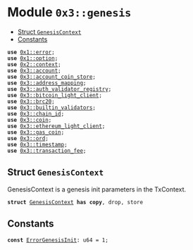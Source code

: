
<a name="0x3_genesis"></a>

# Module `0x3::genesis`



-  [Struct `GenesisContext`](#0x3_genesis_GenesisContext)
-  [Constants](#@Constants_0)


<pre><code><b>use</b> <a href="">0x1::error</a>;
<b>use</b> <a href="">0x1::option</a>;
<b>use</b> <a href="">0x2::context</a>;
<b>use</b> <a href="account.md#0x3_account">0x3::account</a>;
<b>use</b> <a href="account_coin_store.md#0x3_account_coin_store">0x3::account_coin_store</a>;
<b>use</b> <a href="address_mapping.md#0x3_address_mapping">0x3::address_mapping</a>;
<b>use</b> <a href="auth_validator_registry.md#0x3_auth_validator_registry">0x3::auth_validator_registry</a>;
<b>use</b> <a href="bitcoin_light_client.md#0x3_bitcoin_light_client">0x3::bitcoin_light_client</a>;
<b>use</b> <a href="brc20.md#0x3_brc20">0x3::brc20</a>;
<b>use</b> <a href="builtin_validators.md#0x3_builtin_validators">0x3::builtin_validators</a>;
<b>use</b> <a href="chain_id.md#0x3_chain_id">0x3::chain_id</a>;
<b>use</b> <a href="coin.md#0x3_coin">0x3::coin</a>;
<b>use</b> <a href="ethereum_light_client.md#0x3_ethereum_light_client">0x3::ethereum_light_client</a>;
<b>use</b> <a href="gas_coin.md#0x3_gas_coin">0x3::gas_coin</a>;
<b>use</b> <a href="ord.md#0x3_ord">0x3::ord</a>;
<b>use</b> <a href="timestamp.md#0x3_timestamp">0x3::timestamp</a>;
<b>use</b> <a href="transaction_fee.md#0x3_transaction_fee">0x3::transaction_fee</a>;
</code></pre>



<a name="0x3_genesis_GenesisContext"></a>

## Struct `GenesisContext`

GenesisContext is a genesis init parameters in the TxContext.


<pre><code><b>struct</b> <a href="genesis.md#0x3_genesis_GenesisContext">GenesisContext</a> <b>has</b> <b>copy</b>, drop, store
</code></pre>



<a name="@Constants_0"></a>

## Constants


<a name="0x3_genesis_ErrorGenesisInit"></a>



<pre><code><b>const</b> <a href="genesis.md#0x3_genesis_ErrorGenesisInit">ErrorGenesisInit</a>: u64 = 1;
</code></pre>
